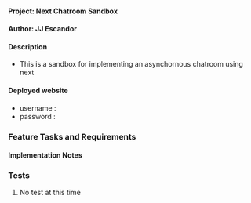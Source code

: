 #### Project: Next Chatroom Sandbox
#### Author: JJ Escandor

#### Description
 - This is a sandbox for implementing an asynchornous chatroom using next

#### Deployed website
- username : 
- password : 

### Feature Tasks and Requirements

#### Implementation Notes

### Tests
1. No test at this time
